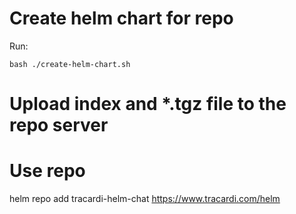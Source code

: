 # Create helm chart for repo

Run:

```
bash ./create-helm-chart.sh
```

# Upload index and *.tgz file to the repo server

# Use repo

helm repo add tracardi-helm-chat https://www.tracardi.com/helm